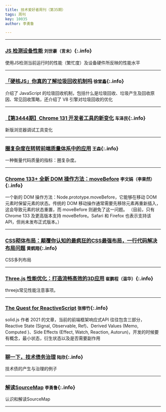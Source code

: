 ```yaml
---
title: 技术爱好者周刊（第35期）
tags: 周刊
key: 10035
author: 李勇鲁

---
```

---

### [JS 检测设备性能](https://hughfenghen.github.io/posts/2023/04/03/js-perf-detect/) `刘世豪（言未）`{:.info}

使用JS检测当前运行时的性能（繁忙度）及设备硬件所反映的性能水平

---

### [「硬核JS」你真的了解垃圾回收机制吗](https://juejin.cn/post/6981588276356317214) `徐堂鑫`{:.info}

介绍了 JavaScript 的垃圾回收机制，包括什么是垃圾回收、垃圾产生及回收原因、常见回收策略，还介绍了 V8 引擎对垃圾回收的优化

---

### [【第3444期】Chrome 131 开发者工具的新变化](https://mp.weixin.qq.com/s?__biz=MjM5MTA1MjAxMQ==&mid=2651275083&idx=1&sn=37d1d85616ac196e766b76ba92ab6ef7&chksm=bc44cf383580e00bda725629cdb6329d3d96f851bd551e94eb00c11e1ea7d4f8417ac03e1004&scene=0#rd) `车泽民`{:.info}

新版浏览器调试工具变化

---

### [圈复杂度在转转前端质量体系中的应用](https://mp.weixin.qq.com/s/HHtjT20ypjElNyMjIwEy3A) `王森`{:.info}

一种衡量代码质量的指标：圈复杂度。

---

### [Chrome 133+ 全新 DOM 操作方法：moveBefore](https://mp.weixin.qq.com/s/h29A0xTErCedtXvnEaFX7A) `李文娟（李果然）`{:.info}

一个新的 DOM 操作方法：Node.prototype.moveBefore，它能够在移动 DOM 元素时保留元素的状态。传统的 DOM 移动操作通常需要先移除元素再重新插入，这会导致元素的状态重置，而 moveBefore 则避免了这一问题。
（目前，只有 Chrome 133 及更高版本支持 moveBefore。Safari 和 Firefox 也表示支持该 API，但尚未发布正式版本。）

---

### [CSS砌体布局：颠覆你认知的最疯狂的CSS最强布局，一行代码解决布局问题](https://juejin.cn/post/7450696818000773158) `黄鹤翔`{:.info}

CSS多列布局

---

### [Three.js 性能优化：打造流畅高效的3D应用](https://blog.csdn.net/chaosweet/article/details/145051643) `崔鹏程（温华）`{:.info}

threejs常见性能注意事项。

---

### [The Quest for ReactiveScript](https://dev.to/this-is-learning/the-quest-for-reactivescript-3ka3?signin=true) `张修竹`{:.info}

solid.js 作者 2021 的文章，当前的前端框架响应式API 往往包含三部分， Reactive State (Signal, Observable, Ref)、Derived Values (Memo, Computed )、Side Effects (Effect, Watch, Reaction, Autorun)，开发的时候要有概念，最小状态，衍生状态以及是否需要副作用

---

### [聊一下，技术债务治理](https://mp.weixin.qq.com/s/l3uj5r2zWuPoJRT0fqWOrA)   `陆欣`{:.info}

技术债的产生与治理的例子

---

### [解读SourceMap](https://mp.weixin.qq.com/s/-wzyAJI_guqUmqsiJkEQ_w)   `李勇鲁`{:.info}

认识和解读SourceMap

---
